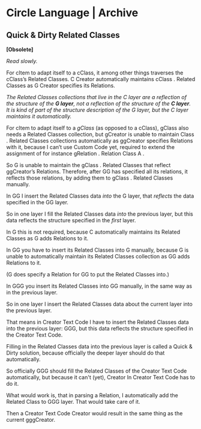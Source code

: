 ﻿Circle Language | Archive
=========================

Quick & Dirty Related Classes
-----------------------------

__[Obsolete]__

*Read slowly.*

For cItem to adapt itself to a cClass, it among other things traverses the cClass’s Related Classes. C Creator automatically maintains cClass . Related Classes as G Creator specifies its Relations.

*The Related Classes collections that live in the C layer are a reflection of the structure of the __G layer__, not a reflection of the structure of the __C layer__. It is kind of part of the structure description of the G layer, but the C layer maintains it automatically.*

For cItem to adapt itself to a *gClass*  (as opposed to a cClass), gClass also needs a Related Classes collection, but gCreator is unable to maintain Class . Related Classes collections automatically as ggCreator specifies Relations with it, because I can’t use Custom Code yet, required to extend the assignment of for instance  gRelation . Relation Class A .

So G is unable to maintain the gClass . Related Classes that reflect ggCreator’s  Relations. Therefore, after GG has specified all its relations, it reflects those relations, by adding them to gClass . Related Classes manually.

In GG I insert the Related Classes data *into* the G layer, that *reflects* the data specified in the GG layer.

So in one layer I fill the Related Classes data *into* the previous layer, but this data reflects the structure specified in the *first* layer.

In G this is not required, because C automatically maintains its Related Classes as G adds Relations to it.

In GG you have to insert its Related Classes into G manually, because G is unable to automatically maintain its Related Classes collection as GG adds Relations to it.

(G does specify a Relation for GG to put the Related Classes into.)

In GGG you insert its Related Classes into GG manually, in the same way as in the previous layer.

So in one layer I insert the Related Classes data about the current layer into the previous layer.

That means in Creator Text Code I have to insert the Related Classes data into the previous layer: GGG, but this data reflects the structure specified in the Creator Text Code.

Filling in the Related Classes data into the previous layer is called a Quick & Dirty solution, because officially the deeper layer should do that automatically.

So officially GGG should fill the Related Classes of the Creator Text Code automatically, but because it can't (yet), Creator In Creator Text Code has to do it.

What would work is, that in parsing a Relation, I automatically add the Related Class to GGG layer. That would take care of it.

Then a Creator Text Code Creator would result in the same thing as the current gggCreator.
